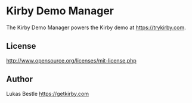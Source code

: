# Kirby Demo Manager

The Kirby Demo Manager powers the Kirby demo at <https://trykirby.com>.

## License

<http://www.opensource.org/licenses/mit-license.php>

## Author

Lukas Bestle <https://getkirby.com>